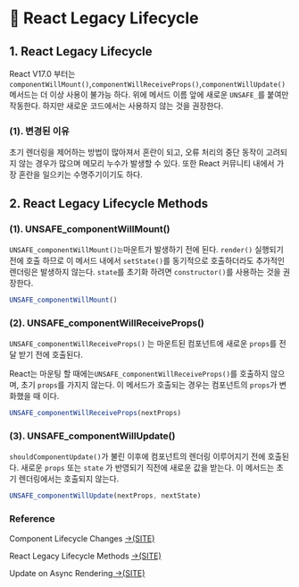 # 📄 React Legacy Lifecycle

## 1. React Legacy Lifecycle

React V17.0 부터는 `componentWillMount()`,`componentWillReceiveProps()`,`componentWillUpdate()` 메서드는 더 이상 사용이 불가능 하다. 위에 메서드 이름  앞에 새로운 `UNSAFE_`를 붙여만 작동한다. 하지만 새로운 코드에서는 사용하지 않는 것을 권장한다.

### \(1\). 변경된 이유

초기 렌더링을 제어하는 방법이 많아져서 혼란이 되고, 오류 처리의 중단 동작이 고려되지 않는 경우가 많으며 메모리 누수가 발생할 수 있다. 또한 React 커뮤니티 내에서 가장 혼란을 일으키는 수명주기이기도 하다.

## 2. React Legacy Lifecycle Methods

### \(1\). UNSAFE\_componentWillMount\(\)

`UNSAFE_componentWillMount()는`마운트가 발생하기 전에 된다. `render()` 실행되기 전에 호출 하므로 이 메서드 내에서 `setState()`를 동기적으로 호출하더라도 추가적인 렌더링은 발생하지 않는다. `state`를 초기화 하려면 `constructor()`를 사용하는 것을 권장한다.

```jsx
UNSAFE_componentWillMount()
```

### \(2\). UNSAFE\_componentWillReceiveProps\(\)

`UNSAFE_componentWillReceiveProps()` 는 마운트된 컴포넌트에 새로운 `props`를 전달 받기 전에 호출된다.  

React는 마운팅 할 때에는`UNSAFE_componentWillReceiveProps()`를 호출하지 않으며, 초기 `props`를 가지지 않는다. 이 메서드가 호출되는 경우는 컴포넌트의 `props`가 변화했을 때 이다.

```jsx
UNSAFE_componentWillReceiveProps(nextProps)
```

### \(3\). UNSAFE\_componentWillUpdate\(\)

`shouldComponentUpdate()`가 불린 이후에 컴포넌트의 렌더링 이루어지기 전에 호출된다. 새로운 `props` 또는 `state` 가 반영되기 직전에 새로운 값을 받는다. 이 메서드는 초기 렌더링에서는 호출되지 않는다.

```jsx
UNSAFE_componentWillUpdate(nextProps, nextState)
```

###  Reference

Component Lifecycle Changes [→\(SITE\)](https://reactjs.org/blog/2018/03/29/react-v-16-3.html#component-lifecycle-changes)

React Legacy Lifecycle Methods [→\(SITE\)](https://reactjs.org/docs/react-component.html)

Update on Async Rendering[ →\(SITE\)](https://reactjs.org/blog/2018/03/27/update-on-async-rendering.html)

